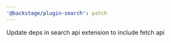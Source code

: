 ```yaml
---
'@backstage/plugin-search': patch
---
```


Update deps in search api extension to include fetch api
